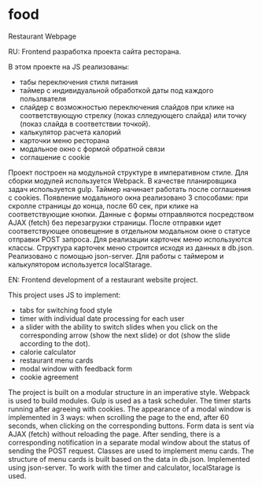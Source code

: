# food
Restaurant Webpage

RU:
Frontend разработка проекта сайта ресторана.

В этом проекте на JS реализованы:
 - табы переключения стиля питания 
 - таймер с индивидуальной обработкой даты под каждого пользлвателя
 - слайдер с возможностью переключения слайдов при клике на соответствующую стрелку (показ слледующего слайда) или точку (показ слайда в соответствии точкой).
 - калькулятор расчета калорий
 - карточки меню ресторана
 - модальное окно с формой обратной связи
 - соглашение с cookie

Проект построен на модульной структуре в императивном стиле. Для сборки модулей используется Webpack. В качестве планировщика задач используется gulp.
Таймер начинает работать после соглашения с cookies.
Появление модального окна реализовано 3 способами: при скролле страницы до конца, после 60 сек, при клике на соответствующие кнопки.
Данные с формы отправляются посредством AJAX (fetch) без перезагрузки страницы. После отправки идет соответствующее оповещение в отдельном модальном окне о статусе отправки POST запроса.
Для реализации карточек меню используются классы. Структура карточек меню строится исходя из данных в db.json. Реализовано с помощью json-server.
Для работы с таймером и калькулятором используется localStarage.

EN:
Frontend development of a restaurant website project.

This project uses JS to implement:
 - tabs for switching food style
 - timer with individual date processing for each user
 - a slider with the ability to switch slides when you click on the corresponding arrow (show the next slide) or dot (show the slide according to the dot).
 - calorie calculator
 - restaurant menu cards
 - modal window with feedback form
 - cookie agreement

The project is built on a modular structure in an imperative style. Webpack is used to build modules. Gulp is used as a task scheduler.
The timer starts running after agreeing with cookies.
The appearance of a modal window is implemented in 3 ways: when scrolling the page to the end, after 60 seconds, when clicking on the corresponding buttons.
Form data is sent via AJAX (fetch) without reloading the page. After sending, there is a corresponding notification in a separate modal window about the status of sending the POST request.
Classes are used to implement menu cards. The structure of menu cards is built based on the data in db.json. Implemented using json-server.
To work with the timer and calculator, localStarage is used.
